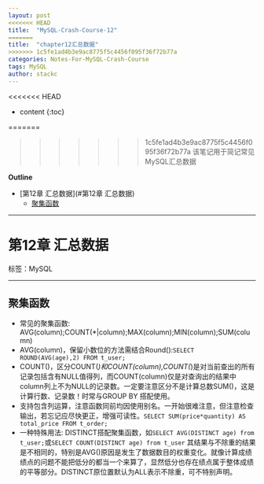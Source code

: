 ```yaml
---
layout: post
<<<<<<< HEAD
title:  "MySQL-Crash-Course-12"
=======
title:  "chapter12汇总数据"
>>>>>>> 1c5fe1ad4b3e9ac8775f5c4456f095f36f72b77a
categories: Notes-For-MySQL-Crash-Course
tags: MySQL
author: stackc
---
```


<<<<<<< HEAD
* content
{:toc}

=======
>>>>>>> 1c5fe1ad4b3e9ac8775f5c4456f095f36f72b77a
>该笔记用于简记常见MySQL汇总数据




**Outline**

- [第12章 汇总数据](#第12章 汇总数据)
	- [聚集函数](#聚集函数)



---

# 第12章 汇总数据

标签：MySQL

---
 
## 聚集函数

- 常见的聚集函数: AVG(column);COUNT(*|column);MAX(column);MIN(column);SUM(column)
- AVG(column)，保留小数位的方法需结合Round():`SELECT ROUND(AVG(age),2) FROM t_user;`
- COUNT()，区分COUNT(*)和COUNT(column),COUNT(*)是对当前查出的所有记录包括含有NULL值得列，而COUNT(column)仅是对查询出的结果中column列上不为NULL的记录数。一定要注意区分不是计算总数SUM()，这是计算行数、记录数！时常与GROUP BY 搭配使用。
- 支持包含列运算，注意函数同前均因使用别名。一开始很难注意，但注意检查输出，若忘记应尽快更正，增强可读性。`SELECT SUM(price*quantity) AS total_price FROM t_order;`
- 一种特殊用法: DISTINCT搭配聚集函数，如`SELECT AVG(DISTINCT age) from t_user;`或`SELECT COUNT(DISTINCT age) from t_user` 其结果与不除重的结果是不相同的，特别是AVG()原因是发生了数据数目的权重变化。就像计算成绩绩点的问题不能把低分的都当一个来算了，显然低分也存在绩点属于整体成绩的平等部分。DISTINCT原位置默认为ALL表示不除重，可不特别声明。
